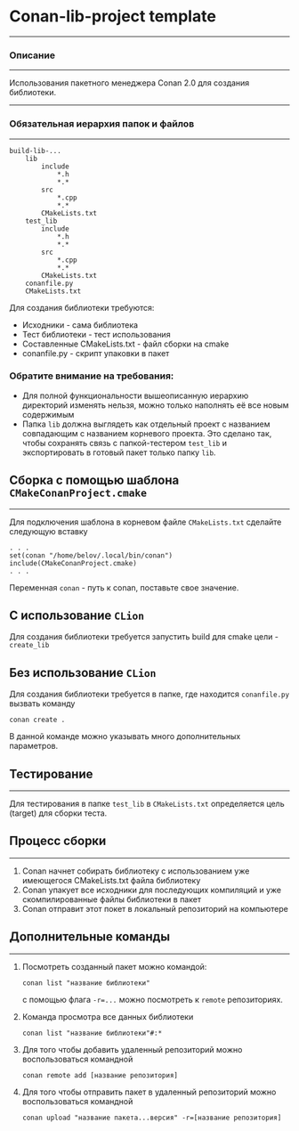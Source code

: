 # Conan-lib-project template
___
### Описание
___
Использования пакетного менеджера Conan 2.0 для создания библиотеки.
___

### Обязательная иерархия папок и файлов
___
```
build-lib-...
    lib
        include
            *.h
            *.*
        src
            *.cpp
            *.*
        CMakeLists.txt
    test_lib
        include
            *.h
            *.*
        src
            *.cpp
            *.*
        CMakeLists.txt
    conanfile.py
    CMakeLists.txt
```
Для создания библиотеки требуются:
+ Исходники - сама библиотека
+ Тест библиотеки - тест использования
+ Составленные CMakeLists.txt - файл сборки на cmake
+ conanfile.py - скрипт упаковки в пакет

### Обратите внимание на требования:
+ Для полной функциональности вышеописанную иерархию директорий изменять нельзя,
  можно только наполнять её все новым содержимым
+ Папка ```lib``` должна выглядеть как отдельный проект с названием
совпадающим с названием корневого проекта.
Это сделано так, чтобы сохранять связь с папкой-тестером ```test_lib```
и экспортировать в готовый пакет только папку ```lib```.

## Сборка с помощью шаблона ```CMakeConanProject.cmake```
___
Для подключения шаблона в корневом файле ```CMakeLists.txt``` сделайте следующую вставку
```
. . .
set(conan "/home/belov/.local/bin/conan")
include(CMakeConanProject.cmake)
. . .
```
Переменная ```conan``` - путь к conan, поставьте свое значение.


## C использование ```CLion```
Для создания библиотеки требуется запустить build для cmake цели -
```create_lib```

## Без использование ```CLion```
Для создания библиотеки требуется в папке, где находится ```conanfile.py``` вызвать команду
```
conan create .
```
В данной команде можно указывать много дополнительных параметров.

## Тестирование
___
Для тестирования в папке ```test_lib``` в ```CMakeLists.txt``` определяется цель (target)
для сборки теста.

## Процесс сборки
___
1. Conan начнет собирать библиотеку с использованием уже имеющегося CMakeLists.txt файла библиотеку
2. Conan упакует все исходники для последующих компиляций и уже скомпилированные файлы библиотеки в пакет
3. Conan отправит этот покет в локальный репозиторий на компьютере


## Дополнительные команды
___
1. Посмотреть созданный пакет можно командой:
    ```
    conan list "название библиотеки"
    ```
   с помощью флага ```-r=...``` можно посмотреть к ```remote``` репозиториях.


2. Команда просмотра все данных библиотеки
    ```
    conan list "название библиотеки"#:*
    ```

3. Для того чтобы добавить удаленный репозиторий можно воспользоваться командной
    ```
    conan remote add [название репозитория]
    ```
4. Для того чтобы отправить пакет в удаленный репозиторий можно воспользоваться командной
    ```
    conan upload "название пакета...версия" -r=[название репозитория]
    ```